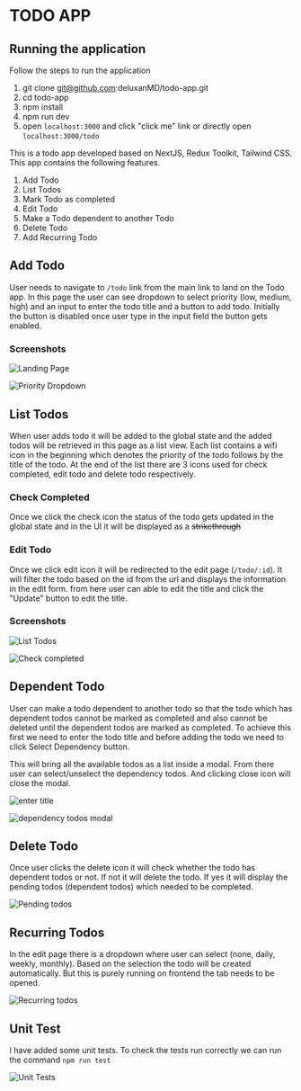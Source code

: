 # TODO APP

## Running the application

Follow the steps to run the application

1. git clone git@github.com:deluxanMD/todo-app.git
2. cd todo-app
3. npm install
4. npm run dev
5. open `localhost:3000` and click "click me" link or directly open `localhost:3000/todo`

This is a todo app developed based on NextJS, Redux Toolkit, Tailwind CSS. This app contains the following features.

1. Add Todo
2. List Todos
3. Mark Todo as completed
4. Edit Todo
5. Make a Todo dependent to another Todo
6. Delete Todo
7. Add Recurring Todo

## Add Todo

User needs to navigate to `/todo` link from the main link to land on the Todo app. In this page the user can see dropdown to select priority (low, medium, high) and an input to enter the todo title and a button to add todo. Initially the button is disabled once user type in the input field the button gets enabled.

### Screenshots

![Landing Page](image.png)

![Priority Dropdown](image-1.png)

## List Todos

When user adds todo it will be added to the global state and the added todos will be retrieved in this page as a list view. Each list contains a wifi icon in the beginning which denotes the priority of the todo follows by the title of the todo. At the end of the list there are 3 icons used for check completed, edit todo and delete todo respectively.

### Check Completed

Once we click the check icon the status of the todo gets updated in the global state and in the UI it will be displayed as a ~~strikethrough~~

### Edit Todo

Once we click edit icon it will be redirected to the edit page (`/todo/:id`). It will filter the todo based on the id from the url and displays the information in the edit form. from here user can able to edit the title and click the "Update" button to edit the title.

### Screenshots

![List Todos](image-2.png)

![Check completed](image-3.png)

## Dependent Todo

User can make a todo dependent to another todo so that the todo which has dependent todos cannot be marked as completed and also cannot be deleted until the dependent todos are marked as completed. To achieve this first we need to enter the todo title and before adding the todo we need to click Select Dependency button.

This will bring all the available todos as a list inside a modal. From there user can select/unselect the dependency todos. And clicking close icon will close the modal.

![enter title](image-4.png)

![dependency todos modal](image-5.png)

## Delete Todo

Once user clicks the delete icon it will check whether the todo has dependent todos or not. If not it will delete the todo. If yes it will display the pending todos (dependent todos) which needed to be completed.

![Pending todos](image-6.png)

## Recurring Todos

In the edit page there is a dropdown where user can select (none, daily, weekly, monthly). Based on the selection the todo will be created automatically. But this is purely running on frontend the tab needs to be opened.

![Recurring todos](image-7.png)

## Unit Test

I have added some unit tests. To check the tests run correctly we can run the command `npm run test`

![Unit Tests](image-8.png)
